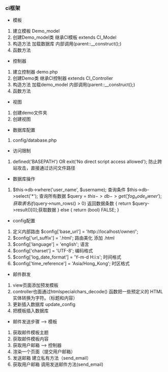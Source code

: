 ### ci框架
* 模板
1. 建立模板 Demo_model
2. 创建Demo_model类 继承CI模板 extends CI_Model
3. 构造方法 加载数据库 内部调用(parent::__construct();)
4. 函数方法

* 控制器
1. 建立控制器 demo.php
2. 创建Demo类 继承CI控制器 extends CI_Controller
3. 构造方法 加载demo_model 内部调用(parent::__construct();)
4. 函数方法

* 视图
1. 创建demo文件夹
2. 创建视图

* 数据库配置
1. config/database.php

* 访问限制
1. defined('BASEPATH') OR exit('No direct script access allowed');
   防止跨站攻击，直接通过访问文件路径

* 数据库操作
1. $this->db->where('user_name', $username); 查询条件
	$this->db->select('*'); 查询所有数据
	$query = $this->db->get('fog_node_owner'); 获取表名
    if ($query->num_rows() > 0) 返回数据条数
    {
        return $query->result()[0];获取数据
    }
    else
    {
        return (bool) FALSE;
    }

* config配置
1. 定义内部路由 $config['base_url'] = 'http://localhost/owner/';
2. $config['url_suffix'] = '.html'; 路由美化 添加 .html
3. $config['language']	= 'english'; 语言
4. $config['charset'] = 'UTF-8'; 编码格式
5. $config['log_date_format'] = 'Y-m-d H:i:s'; 时间格式
6. $config['time_reference'] = 'Asia/Hong_Kong'; 时区格式

* 邮件群发
1. view页面添加预发模板
2. controller也面通过htmlspecialchars_decode() 函数把一些预定义的 HTML 实体转换为字符。（标题和内容）
3. 更新插入数据库 update_config
4. 把模板插入数据库

* 邮件发送步骤
--> 模板
1. 获取邮件模板主题
2. 获取邮件模板内容
3. 获取用户邮箱
--> 控制器
1. 渲染一个页面（提交用户邮箱）
2. 发送邮箱 建立私有方法（send_email）
3. 获取用户邮箱 调用发送邮件方法(send_email)